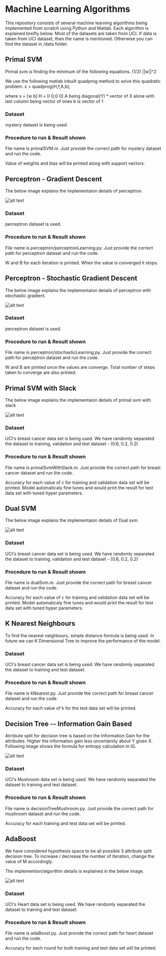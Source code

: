 # Machine Learning Algorithms

This repository consists of several machine learning algorithms being implemented from scratch using Python and Matlab. Each algorithm is explained breifly below. Most of the datasets are taken from UCI. If data is taken from UCI dataset, then the name is mentioned. Otherwise you can find the dataset in /data folder.

## Primal SVM

 Primal svm is finding the minimum of the following equations. 
                 (1/2) ||w||^2
                 
 We use the following matlab inbuilt quadprog method to solve this quadratic problem. 
 x = quadprog(H,f,A,b);
 
 where 
 x = [w b]
 H = [I 0;0 0]
 A being diagonal(Y) * vector of X alone with last column being vector of ones
 b is vector of 1
 
 ### Dataset
 mystery dataset is being used. 
 
 ### Procedure to run & Result shown
 File name is primalSVM.m. Just provide the correct path for mystery dataset and run the code. 
 
 Value of weights and bias will be printed along with support vectors. 
 
 ## Perceptron - Gradient Descent
 
 The below image explains the implementaion details of perceptron. 
 
 ![alt text](https://github.com/ashwinkumarm/mlAlgorithms/blob/master/images/perceptron.png)
 
 ### Dataset
 perceptron dataset is used. 
 
 ### Procedure to run & Result shown
 File name is perceptron/perceptronLearning.py. Just provide the correct path for perceptron dataset and run the code. 
 
 W and B for each iteration is printed. When the value is converged it stops. 
 
 ## Perceptron - Stochastic Gradient Descent
 
 The below image explains the implementaion details of perceptron with stochastic gradient. 
 
 ![alt text](https://github.com/ashwinkumarm/mlAlgorithms/blob/master/images/stochastic_gradient.png)
 
 ### Dataset
 perceptron dataset is used. 
 
 ### Procedure to run & Result shown
 File name is perceptron/stochasticLearning.py. Just provide the correct path for perceptron dataset and run the code. 
 
 W and B are printed once the values are converge. Total number of steps taken to converge are also printed. 
 
 ## Primal SVM with Slack 
 
 The below image explains the implementaion details of primal svm with slack
 
 ![alt text](https://github.com/ashwinkumarm/mlAlgorithms/blob/master/images/svmwithslack.png)
 
 ### Dataset
 UCI's breast cancer data set is being used. We have randomly separated the dataset to training, validation and test dataset - (0.6, 0.2, 0.2)
 
 ### Procedure to run & Result shown
 File name is primalSvmWithSlack.m. Just provide the correct path for breast cancer dataset and run the code. 
 
 Accuracy for each value of c for training and validation data set will be printed. Model automaticaly fine tunes and would print the result for test data set with tuned hyper parameters. 
 
 
 ## Dual SVM 
 
 The below image explains the implementaion details of Dual svm 
 
 ![alt text](https://github.com/ashwinkumarm/mlAlgorithms/blob/master/images/dual.png)
 
 ### Dataset
 UCI's breast cancer data set is being used. We have randomly separated the dataset to training, validation and test dataset - (0.6, 0.2, 0.2)
 
 ### Procedure to run & Result shown
 File name is dualSvm.m. Just provide the correct path for breast cancer dataset and run the code. 
 
 Accuracy for each value of c for training and validation data set will be printed. Model automaticaly fine tunes and would print the result for test data set with tuned hyper parameters. 
 
 ## K Nearest Neighbours
 
 To find the nearest neighbours, simple distance formula is being used. In future we can K Dimensional Tree to improve the performance of the model.
 
 ### Dataset
 UCI's breast cancer data set is being used. We have randomly separated the dataset to training and test dataset.
 
 ### Procedure to run & Result shown
 File name is kNearest.py. Just provide the correct path for breast cancer dataset and run the code. 
 
 Accuracy for each value of k for the test data set will be printed.
 
 
 ## Decision Tree -- Information Gain Based
 
 Atrribute split for decision tree is based on the Information Gain for the attributes. Higher the information gain less uncertainity about Y given X. Following image shows the formula for entropy calculation in IG. 
 
 ![alt text](https://github.com/ashwinkumarm/mlAlgorithms/blob/master/images/decisiontree_entropy.png)
 
 ### Dataset
 UCI's Mushroom data set is being used. We have randomly separated the dataset to training and test dataset.
 
 ### Procedure to run & Result shown
 File name is decisionTreeMushroom.py. Just provide the correct path for mushroom dataset and run the code. 
 
 Accuracy for each training and test data set will be printed.
 
 ## AdaBoost
 
 We have considered hypothesis space to be all possible 3 attribute split decision tree. To increase / decrease the number of iteration, change the value of M accordingly. 
 
 The implemention/algorithm details is explained in the below image. 
  
 ![alt text](https://github.com/ashwinkumarm/mlAlgorithms/blob/master/images/decisiontree_entropy.png)
 
 ### Dataset
 UCI's Heart data set is being used. We have randomly separated the dataset to training and test dataset.
 
 ### Procedure to run & Result shown
 File name is adaBoost.py. Just provide the correct path for heart dataset and run the code. 
 
 Accuracy for each round for both training and test data set will be printed.
 

